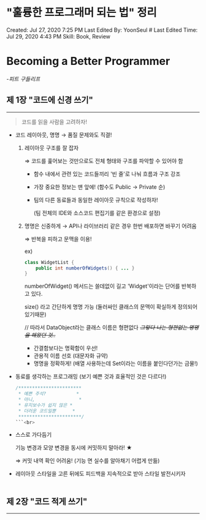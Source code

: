 # "훌륭한 프로그래머 되는 법" 정리

Created: Jul 27, 2020 7:25 PM
Last Edited By: YoonSeul #
Last Edited Time: Jul 29, 2020 4:43 PM
Skill: Book, Review

# Becoming a Better Programmer

-*피트 구들리프*<br>


## 제 1장 "코드에 신경 쓰기"

---

> 코드를 읽을 사람을 고려하자!

- 코드 레이아웃, 명명 → 품질 문제와도 직결!
    1. 레이아웃 구조를 잘 잡자

        ⇒ 코드를 훑어보는 것만으로도 전체 형태와 구조를 파악할 수 있어야 함

        - 함수 내에서 관련 있는 코드들끼리 '빈 줄'로 나눠 흐름과 구조 강조
        - 가장 중요한 정보는 맨 앞에! (함수도 Public → Private 순)
        - 팀의 다른 동료들과 동일한 레이아웃 규칙으로 작성하자!

            (팀 전체의 IDE와 소스코드 편집기를 같은 환경으로 설정)<br>

    2. 명명은 신중하게 → API나 라이브러리 같은 경우 한번 배포하면 바꾸기 어려움

        ⇒ 반복을 피하고 문맥을 이용!

        ex)

        ```java
        class WidgetList {
        	public int numberOfWidgets() { ... }
        }
        ```

        numberOfWidget() 메서드는 쓸데없이 길고 'Widget'이라는 단어를 반복하고 있다.

        size() 라고 간단하게 명명 가능 (둘러싸인 클래스의 문맥이 확실하게 정의되어있기때문)

        // 따라서 DataObject라는 클래스 이름은 형편없다  ~~*그렇다 나는 형편없는 명명을 해왔던 것..*~~

        - 간결함보다는 명확함이 우선!
        - 관용적 이름 선호 (대문자화 규약)
        - 명명을 정확하게! (배열 사용하는데 Set이라는 이름을 붙인다던가는 금물!)<br>

- 동료를 생각하는 프로그래밍 (보기 예쁜 것과 효율적인 것은 다르다!)

    ```java
    /***********************
     * 예쁜 주석?           * 
     * 아니,                *
     * 유지보수가 쉽지 않은 *
     * 더러운 코드일뿐      *
     ***********************/
    ```<br>

- 스스로 가다듬기

    기능 변경과 모양 변경을 동시에 커밋하지 말아라! ★

    ⇒ 커밋 내역 확인 어려움! (기능 면 실수를 알아채기 어렵게 만듦)

- 레이아웃 스타일을 고른 뒤에도 피드백을 지속적으로 받아 스타일 발전시키자<br><br>

## 제 2장 "코드 적게 쓰기"

---
